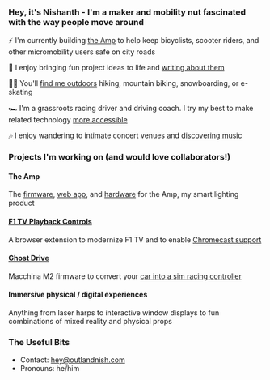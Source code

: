 ### Hey, it's Nishanth - I'm a maker and mobility nut fascinated with the way people move around

⚡ I'm currently building [the Amp](https://docs.ridewithamp.com) to help keep bicyclists, scooter riders, and other micromobility users safe on city roads

📝 I enjoy bringing fun project ideas to life and [writing about them](https://outlandnish.com/hacks)

🚵‍♀️ You'll [find me outdoors](https://instagram.com/outlandnish) hiking, mountain biking, snowboarding, or e-skating

🏎 I'm a grassroots racing driver and driving coach. I try my best to make related technology [more accessible](https://www.outlandnish.racing)

🎶 I enjoy wandering to intimate concert venues and [discovering music](https://open.spotify.com/user/nishanthsamala?si=hdglQJ9LQlKRSQkxANMrhg)

### Projects I'm working on (and would love collaborators!)

#### The Amp

The [firmware](https://github.com/intentfulmotion/fw-amp), [web app](https://github.com/intentfulmotion/www-amp-mixer), and [hardware](https://github.com/intentfulmotion/hw-amp) for the Amp, my smart lighting product

#### [F1 TV Playback Controls](https://github.com/outlandnish/ext-f1-tv)

A browser extension to modernize F1 TV and to enable [Chromecast support](https://github.com/outlandnish/f1tv-cast-receiver)

#### [Ghost Drive](https://github.com/outlandish/fw-ghost-drive)

Macchina M2 firmware to convert your [car into a sim racing controller](https://outlandnish.com/blog/ditch-the-sim-rig-use-your-car-instead)

#### Immersive physical / digital experiences

Anything from laser harps to interactive window displays to fun combinations of mixed reality and physical props

### The Useful Bits

- Contact: [hey@outlandnish.com](mailto:hey@outlandnish.com)
- Pronouns: he/him
